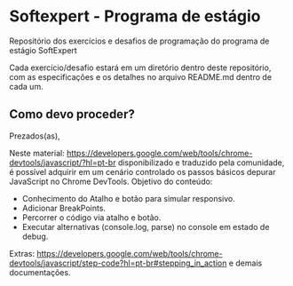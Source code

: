 # Softexpert - Programa de estágio

Repositório dos exercícios e desafios de programação do programa de estágio SoftExpert

Cada exercício/desafio estará em um diretório dentro deste repositório, com as especificações e os detalhes no arquivo README.md dentro de cada um.

## Como devo proceder?

Prezados(as), 

Neste material: https://developers.google.com/web/tools/chrome-devtools/javascript/?hl=pt-br disponibilizado e traduzido pela comunidade, é possível adquirir em um cenário controlado os passos básicos depurar JavaScript no Chrome DevTools.
Objetivo do conteúdo:
- Conhecimento do Atalho e botão para simular responsivo.
- Adicionar BreakPoints.
- Percorrer o código via atalho e botão.
- Executar alternativas (console.log, parse) no console em estado de debug.

Extras: https://developers.google.com/web/tools/chrome-devtools/javascript/step-code?hl=pt-br#stepping_in_action e demais documentações. 